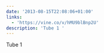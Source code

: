 ```yaml
---
date: '2013-08-15T22:08:06+01:00'
links:
  - 'https://vine.co/v/hMU9blBnp2U'
description: 'Tube 1 '
---
```

Tube 1 

